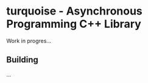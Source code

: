 turquoise - Asynchronous Programming C++ Library
================================================

Work in progres...


Building
--------

...
